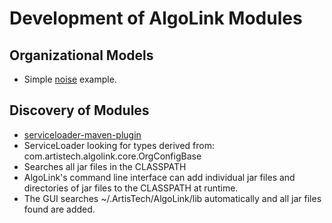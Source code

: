 # Development of AlgoLink Modules

## Organizational Models

 * Simple [noise](noise) example.

## Discovery of Modules
 * [serviceloader-maven-plugin](https://github.com/francisdb/serviceloader-maven-plugin)
 * ServiceLoader looking for types derived from: com.artistech.algolink.core.OrgConfigBase
 * Searches all jar files in the CLASSPATH
 * AlgoLink's command line interface can add individual jar files and directories of jar files to the CLASSPATH at runtime.
 * The GUI searches ~/.ArtisTech/AlgoLink/lib automatically and all jar files found are added.